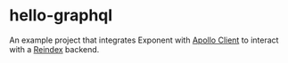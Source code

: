 # hello-graphql

An example project that integrates Exponent with [Apollo
Client](https://github.com/apollostack/apollo-client) to interact with a
[Reindex](https://www.reindex.io/) backend.
